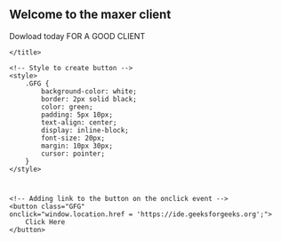 ## Welcome to the maxer client

Dowload today FOR A GOOD CLIENT


 
 
 
<html> 
      
<head>  
        
    </title> 
      
    <!-- Style to create button -->
    <style> 
        .GFG { 
            background-color: white; 
            border: 2px solid black; 
            color: green; 
            padding: 5px 10px; 
            text-align: center; 
            display: inline-block; 
            font-size: 20px; 
            margin: 10px 30px; 
            cursor: pointer; 
        } 
    </style> 
</head> 
  
<body> 
    <h1></h1> 
      
    <!-- Adding link to the button on the onclick event -->
    <button class="GFG" 
    onclick="window.location.href = 'https://ide.geeksforgeeks.org';"> 
        Click Here 
    </button> 
</body> 
  
</html>

